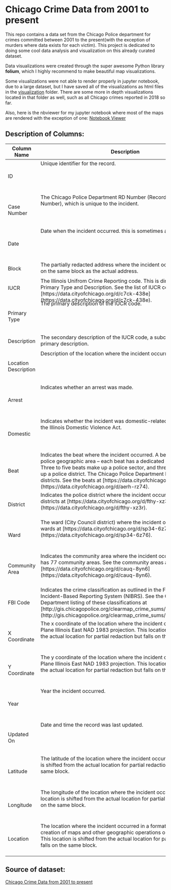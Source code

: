 # Chicago Crime Data from 2001 to present

This repo contains a data set from the Chicago Police department for crimes committed between 2001 to the present(with the exception of murders where data exists for each victim). This project is dedicated to doing some cool data analysis and visualization on this already curated dataset.

Data visualizations were created through the super awesome Python library **folium**, which I highly recommend to make beautiful map visualizations.

Some visualizations were not able to render properly in jupyter notebook, due to a large dataset, but I have saved all of the visualizations as html files in the [visualization](https://github.com/k-chuang/Chicago-Crime-Data-Analysis/tree/master/visualizations) folder. There are some more in depth visualizations located in that folder as well, such as all Chicago crimes reported in 2018 so far. 

Also, here is the nbviewer for my jupyter notebook where most of the maps are rendered with the exception of one: [Notebook Viewer](http://nbviewer.jupyter.org/github/k-chuang/Chicago-Crime-Data-Analysis/blob/master/Chicago-Crime-Data-Analysis.ipynb)



## Description of Columns:
<table class="table table-borderless table-condensed table-discrete schema-table">

<thead>

<tr>

<th scope="col" class="column-name">Column Name</th>

<th scope="col" class="column-description">Description</th>

<th scope="col" class="column-type">Type</th>

</tr>

</thead>

<tbody>

<tr class="column-summary" data-column="id" aria-expanded="false" aria-haspopup="true" role="link" tabindex="0">

<td class="column-name" scope="row">ID</td>

<td class="column-description">

<div class="contents clamped" data-original-height="21" style="height: 100px;"><span class="Linkify">Unique identifier for the record.</span></div>

</td>

<td class="column-type">

<div><span aria-hidden="true" class="icon icon-number"></span><span class="type-name" data-name="number">Number</span></div>

</td>





<tr class="column-summary" data-column="case_number" aria-expanded="false" aria-haspopup="true" role="link" tabindex="0">

<td class="column-name" scope="row">Case Number</td>

<td class="column-description">

<div class="contents clamped" data-original-height="21" style="height: 100px;"><span class="Linkify">The Chicago Police Department RD Number (Records Division Number), which is unique to the incident.</span></div>

</td>

<td class="column-type">

<div><span aria-hidden="true" class="icon icon-text"></span><span class="type-name" data-name="text">Plain Text</span></div>

</td>



</tr>


<tr class="column-summary" data-column="date" aria-expanded="false" aria-haspopup="true" role="link" tabindex="0">

<td class="column-name" scope="row">Date</td>

<td class="column-description">

<div class="contents clamped" data-original-height="21" style="height: 100px;"><span class="Linkify">Date when the incident occurred. this is sometimes a best estimate.</span></div>

</td>

<td class="column-type">

<div><span aria-hidden="true" class="icon icon-date"></span><span class="type-name" data-name="calendar_date">Date & Time</span></div>

</td>



</tr>


<tr class="column-summary" data-column="block" aria-expanded="false" aria-haspopup="true" role="link" tabindex="0">

<td class="column-name" scope="row">Block</td>

<td class="column-description">

<div class="contents clamped" data-original-height="21" style="height: 45px;"><span class="Linkify">The partially redacted address where the incident occurred, placing it on the same block as the actual address.</span></div>

</td>

<td class="column-type">

<div><span aria-hidden="true" class="icon icon-text"></span><span class="type-name" data-name="text">Plain Text</span></div>

</td>



</tr>



<tr class="column-summary" data-column="iucr" aria-expanded="false" aria-haspopup="true" role="link" tabindex="0">

<td class="column-name" scope="row">IUCR</td>

<td class="column-description">

<div class="contents clamped" data-original-height="21" style="height: 65px;"><span class="Linkify">The Illinois Unifrom Crime Reporting code. This is directly linked to the Primary Type and Description. See the list of IUCR codes at [https://data.cityofchicago.org/d/c7ck-438e](https://data.cityofchicago.org/d/c7ck-438e).</span></div>

</td>

<td class="column-type">

<div><span aria-hidden="true" class="icon icon-text"></span><span class="type-name" data-name="text">Plain Text</span></div>

</td>



</tr>



<tr class="column-summary" data-column="primary_type" aria-expanded="false" aria-haspopup="true" role="link" tabindex="0">

<td class="column-name" scope="row">Primary Type</td>

<td class="column-description">

<div class="contents clamped" data-original-height="21" style="height: 100px;"><span class="Linkify">The primary description of the IUCR code.</span></div>

</td>

<td class="column-type">

<div><span aria-hidden="true" class="icon icon-text"></span><span class="type-name" data-name="text">Plain Text</span></div>

</td>



</tr>



<tr class="column-summary" data-column="description" aria-expanded="false" aria-haspopup="true" role="link" tabindex="0">

<td class="column-name" scope="row">Description</td>

<td class="column-description">

<div class="contents clamped" data-original-height="21" style="height: 45px;"><span class="Linkify">The secondary description of the IUCR code, a subcategory of the primary description.</span></div>

</td>

<td class="column-type">

<div><span aria-hidden="true" class="icon icon-text"></span><span class="type-name" data-name="text">Plain Text</span></div>

</td>



<tr class="column-summary" data-column="location_description" aria-expanded="false" aria-haspopup="true" role="link" tabindex="0">

<td class="column-name" scope="row">Location Description</td>

<td class="column-description">

<div class="contents clamped" data-original-height="21" style="height: 100px;"><span class="Linkify">Description of the location where the incident occurred.</span></div>

</td>

<td class="column-type">

<div><span aria-hidden="true" class="icon icon-text"></span><span class="type-name" data-name="text">Plain Text</span></div>

</td>



</tr>



<tr class="column-summary" data-column="arrest" aria-expanded="false" aria-haspopup="true" role="link" tabindex="0">

<td class="column-name" scope="row">Arrest</td>

<td class="column-description">

<div class="contents clamped" data-original-height="21" style="height: 100px;"><span class="Linkify">Indicates whether an arrest was made.</span></div>

</td>

<td class="column-type">

<div><span aria-hidden="true" class="icon icon-check"></span><span class="type-name" data-name="checkbox">Checkbox</span></div>

</td>



</tr>

<tr class="column-summary" data-column="domestic" aria-expanded="false" aria-haspopup="true" role="link" tabindex="0">

<td class="column-name" scope="row">Domestic</td>

<td class="column-description">

<div class="contents clamped" data-original-height="21" style="height: 100px;"><span class="Linkify">Indicates whether the incident was domestic-related as defined by the Illinois Domestic Violence Act.</span></div>

</td>

<td class="column-type">

<div><span aria-hidden="true" class="icon icon-check"></span><span class="type-name" data-name="checkbox">Checkbox</span></div>

</td>



</tr>


<tr class="column-summary" data-column="beat" aria-expanded="false" aria-haspopup="true" role="link" tabindex="0">

<td class="column-name" scope="row">Beat</td>

<td class="column-description">

<div class="contents clamped" data-original-height="21" style="height: 120px;"><span class="Linkify">Indicates the beat where the incident occurred. A beat is the smallest police geographic area – each beat has a dedicated police beat car. Three to five beats make up a police sector, and three sectors make up a police district. The Chicago Police Department has 22 police districts. See the beats at [https://data.cityofchicago.org/d/aerh-rz74](https://data.cityofchicago.org/d/aerh-rz74).</span></div>

</td>

<td class="column-type">

<div><span aria-hidden="true" class="icon icon-text"></span><span class="type-name" data-name="text">Plain Text</span></div>

</td>



</tr>


<tr class="column-summary" data-column="district" aria-expanded="false" aria-haspopup="true" role="link" tabindex="0">

<td class="column-name" scope="row">District</td>

<td class="column-description">

<div class="contents clamped" data-original-height="21" style="height: 80px;"><span class="Linkify">Indicates the police district where the incident occurred. See the districts at [https://data.cityofchicago.org/d/fthy-xz3r](https://data.cityofchicago.org/d/fthy-xz3r).</span></div>

</td>

<td class="column-type">

<div><span aria-hidden="true" class="icon icon-text"></span><span class="type-name" data-name="text">Plain Text</span></div>

</td>



</tr>


<tr class="column-summary" data-column="ward" aria-expanded="false" aria-haspopup="true" role="link" tabindex="0">

<td class="column-name" scope="row">Ward</td>

<td class="column-description">

<div class="contents clamped" data-original-height="21" style="height: 100px;"><span class="Linkify">The ward (City Council district) where the incident occurred. See the wards at [https://data.cityofchicago.org/d/sp34-6z76](https://data.cityofchicago.org/d/sp34-6z76).</span></div>

</td>

<td class="column-type">

<div><span aria-hidden="true" class="icon icon-number"></span><span class="type-name" data-name="number">Number</span></div>

</td>



</tr>


<tr class="column-summary" data-column="community_area" aria-expanded="false" aria-haspopup="true" role="link" tabindex="0">

<td class="column-name" scope="row">Community Area</td>

<td class="column-description">

<div class="contents clamped" data-original-height="21" style="height: 100px;"><span class="Linkify">Indicates the community area where the incident occurred. Chicago has 77 community areas. See the community areas at [https://data.cityofchicago.org/d/cauq-8yn6](https://data.cityofchicago.org/d/cauq-8yn6).</span></div>

</td>

<td class="column-type">

<div><span aria-hidden="true" class="icon icon-text"></span><span class="type-name" data-name="text">Plain Text</span></div>

</td>



</tr>


<tr class="column-summary" data-column="fbi_code" aria-expanded="false" aria-haspopup="true" role="link" tabindex="0">

<td class="column-name" scope="row">FBI Code</td>

<td class="column-description">

<div class="contents clamped" data-original-height="21" style="height: 100px;"><span class="Linkify">Indicates the crime classification as outlined in the FBI's National Incident-Based Reporting System (NIBRS). See the Chicago Police Department listing of these classifications at [http://gis.chicagopolice.org/clearmap_crime_sums/crime_types.html](http://gis.chicagopolice.org/clearmap_crime_sums/crime_types.html).</span></div>

</td>

<td class="column-type">

<div><span aria-hidden="true" class="icon icon-text"></span><span class="type-name" data-name="text">Plain Text</span></div>

</td>



</tr>


<tr class="column-summary" data-column="x_coordinate" aria-expanded="false" aria-haspopup="true" role="link" tabindex="0">

<td class="column-name" scope="row">X Coordinate</td>

<td class="column-description">

<div class="contents clamped" data-original-height="21" style="height: 100px;"><span class="Linkify">The x coordinate of the location where the incident occurred in State Plane Illinois East NAD 1983 projection. This location is shifted from the actual location for partial redaction but falls on the same block.</span></div>

</td>

<td class="column-type">

<div><span aria-hidden="true" class="icon icon-number"></span><span class="type-name" data-name="number">Number</span></div>

</td>



</tr>


<tr class="column-summary" data-column="y_coordinate" aria-expanded="false" aria-haspopup="true" role="link" tabindex="0">

<td class="column-name" scope="row">Y Coordinate</td>

<td class="column-description">

<div class="contents clamped" data-original-height="21" style="height: 100px;"><span class="Linkify">The y coordinate of the location where the incident occurred in State Plane Illinois East NAD 1983 projection. This location is shifted from the actual location for partial redaction but falls on the same block.</span></div>

</td>

<td class="column-type">

<div><span aria-hidden="true" class="icon icon-number"></span><span class="type-name" data-name="number">Number</span></div>

</td>



</tr>


<tr class="column-summary" data-column="year" aria-expanded="false" aria-haspopup="true" role="link" tabindex="0">

<td class="column-name" scope="row">Year</td>

<td class="column-description">

<div class="contents clamped" data-original-height="21" style="height: 100px;"><span class="Linkify">Year the incident occurred.</span></div>

</td>

<td class="column-type">

<div><span aria-hidden="true" class="icon icon-number"></span><span class="type-name" data-name="number">Number</span></div>

</td>



</tr>


<tr class="column-summary" data-column="updated_on" aria-expanded="false" aria-haspopup="true" role="link" tabindex="0">

<td class="column-name" scope="row">Updated On</td>

<td class="column-description">

<div class="contents clamped" data-original-height="21" style="height: 100px;"><span class="Linkify">Date and time the record was last updated.</span></div>

</td>

<td class="column-type">

<div><span aria-hidden="true" class="icon icon-date"></span><span class="type-name" data-name="calendar_date">Date & Time</span></div>

</td>



</tr>


<tr class="column-summary" data-column="latitude" aria-expanded="false" aria-haspopup="true" role="link" tabindex="0">

<td class="column-name" scope="row">Latitude</td>

<td class="column-description">

<div class="contents clamped" data-original-height="21" style="height: 100px;"><span class="Linkify">The latitude of the location where the incident occurred. This location is shifted from the actual location for partial redaction but falls on the same block.</span></div>

</td>

<td class="column-type">

<div><span aria-hidden="true" class="icon icon-number"></span><span class="type-name" data-name="number">Number</span></div>

</td>



</tr>


<tr class="column-summary" data-column="longitude" aria-expanded="false" aria-haspopup="true" role="link" tabindex="0">

<td class="column-name" scope="row">Longitude</td>

<td class="column-description">

<div class="contents clamped" data-original-height="21" style="height: 100px;"><span class="Linkify">The longitude of the location where the incident occurred. This location is shifted from the actual location for partial redaction but falls on the same block.</span></div>

</td>

<td class="column-type">

<div><span aria-hidden="true" class="icon icon-number"></span><span class="type-name" data-name="number">Number</span></div>

</td>



</tr>



<tr class="column-summary" data-column="location" aria-expanded="false" aria-haspopup="true" role="link" tabindex="0">

<td class="column-name" scope="row">Location</td>

<td class="column-description">

<div class="contents clamped" data-original-height="21" style="height: 100px;"><span class="Linkify">The location where the incident occurred in a format that allows for creation of maps and other geographic operations on this data portal. This location is shifted from the actual location for partial redaction but falls on the same block.</span></div>

</td>

<td class="column-type">

<div><span aria-hidden="true" class="icon icon-map"></span><span class="type-name" data-name="location">Location</span></div>

</td>


</tr>

</tbody>

</table>











## Source of dataset:
[Chicago Crime Data from 2001 to present](https://data.cityofchicago.org/Public-Safety/Crimes-2001-to-present/ijzp-q8t2)

